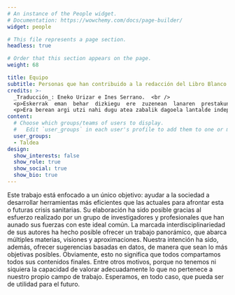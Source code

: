 ```yaml
---
# An instance of the People widget.
# Documentation: https://wowchemy.com/docs/page-builder/
widget: people

# This file represents a page section.
headless: true

# Order that this section appears on the page.
weight: 68

title: Equipo
subtitle: Personas que han contribuido a la redacción del Libro Blanco
credits: >- 
  _Traducción_: Eneko Urizar e Ines Serrano.  <br />
  <p>Eskerrak  eman  behar  dizkiegu  ere  zuzenean  lanaren  prestakuntzan  ez,  baina lan  hau  aurrera eramateko mota ezberdinetako ekarpenak egin dituzten zenbait profesional eta adituei. Mila esker  Estibalitz,  Iker,  Janire,  David,  Angela,  Jonathan,  Jakeline,  Guillermo,  Marian,  Unai, Izortze, Ana...  </p>
  <p>Era berean argi utzi nahi dugu atea zabalik dagoela lantalde independente eta anitz honi etorkizunean gehituko zaizkion guztiei.</p>
content:
  # Choose which groups/teams of users to display.
  #   Edit `user_groups` in each user's profile to add them to one or more of these groups.
  user_groups:
  - Taldea
design:
  show_interests: false
  show_role: true
  show_social: true
  show_bio: true
---
```


Este  trabajo  está  enfocado  a  un  único  objetivo:  ayudar  a  la  sociedad  a  desarrollar herramientas  más  eficientes  que  las  actuales  para  afrontar  esta  o  futuras  crisis  sanitarias.  Su elaboración  ha  sido  posible  gracias  al  esfuerzo  realizado  por  un  grupo  de investigadores  y profesionales que han aunado sus fuerzas con este ideal común. La marcada interdisciplinariedad de sus autores ha hecho posible ofrecer un trabajo panorámico, que abarca múltiples materias, visiones y aproximaciones. Nuestra intención ha sido, además, ofrecer sugerencias basadas en datos, de manera que sean lo más objetivas posibles. Obviamente, esto no significa que todos compartamos todos sus contenidos finales. Entre otros motivos, porque no tenemos ni siquiera la capacidad de valorar adecuadamente lo que no pertenece a nuestro propio campo de trabajo. Esperamos, en todo caso, que pueda ser de utilidad para el futuro.